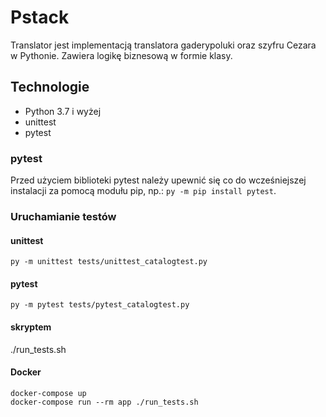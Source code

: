 # Pstack
Translator jest implementacją translatora gaderypoluki oraz szyfru Cezara w Pythonie. Zawiera logikę biznesową w formie klasy.
## Technologie
* Python 3.7 i wyżej
* unittest
* pytest

### pytest
Przed użyciem biblioteki pytest należy upewnić się co do wcześniejszej instalacji za pomocą modułu pip, np.: `py -m pip install pytest`.

### Uruchamianie testów
#### unittest

`py -m unittest tests/unittest_catalogtest.py`
#### pytest

`py -m pytest tests/pytest_catalogtest.py`

#### skryptem
./run_tests.sh

#### Docker
```
docker-compose up
docker-compose run --rm app ./run_tests.sh
```
